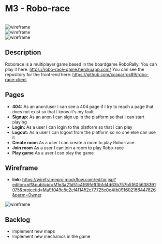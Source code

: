 # M3 - Robo-race
<br>
 <img src='/src/img/readme/roborace-img-1.png' alt='wireframe'>
<br>
 <img src='/src/img/readme/roborace-img-2.png' alt='wireframe'>
 <br>
  <img src='/src/img/readme/roborace-img-3.png' alt='wireframe'>
  <br>

## Description

Roborace is a multiplayer game based in the boardgame RoboRally.
You can play it here: https://robo-race-game.herokuapp.com/
You can see the repository for the front-end here: https://github.com/xcaparros89/robo-race-client

## Pages

-  **404:** As an anon/user I can see a 404 page if I try to reach a page that does not exist so that I know it's my fault
-  **Signup:** As an anon I can sign up in the platform so that I can start playing
-  **Login:** As a user I can login to the platform so that I can play
-  **Logout:** As a user I can logout from the platform so no one else can use it
-  **Create room** As a user I can create a room to play Robo-race
-  **Join room** As a user I can join a room to play Robo-race
-  **Play game** As a user I can play the game

## Wireframe
 - **link:** https://wireframepro.mockflow.com/editor.jsp?editor=off&publicid=M1e3a21d51c4f69fdff3b1d4d63b757b51605638391075&projectid=Ma9f049c5e2ef4f1452e77725e0e4fb091602166447826&perm=Owner

 <img src='/src/img/readme/wireframe.png' alt='wireframe'>

## Backlog

- Implement new maps
- Implement new mechanics in the game


<br>